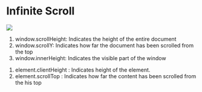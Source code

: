 # Infinite Scroll

<img src="./images/infinite_scroll.gif"/>

<!-- For Window -->

1. window.scrollHeight: Indicates the height of the entire document
2. window.scrollY: Indicates how far the document has been scrolled from the top
3. window.innerHeight: Indicates the visible part of the window

<!-- For any element -->

1. element.clientHeight : Indicates height of the element.
2. element.scrollTop : Indicates how far the content has been scrolled from the his top
